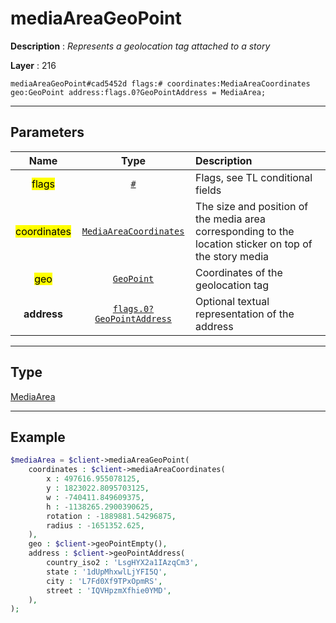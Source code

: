 # mediaAreaGeoPoint

**Description** : *Represents a geolocation tag attached to a story*

**Layer** : 216

```tl
mediaAreaGeoPoint#cad5452d flags:# coordinates:MediaAreaCoordinates geo:GeoPoint address:flags.0?GeoPointAddress = MediaArea;
```

---

## Parameters

| Name | Type | Description |
| :---: | :---: | :--- |
| <mark>flags</mark> | [`#`](type/#) | Flags, see TL conditional fields |
| <mark>coordinates</mark> | [`MediaAreaCoordinates`](type/MediaAreaCoordinates) | The size and position of the media area corresponding to the location sticker on top of the story media |
| <mark>geo</mark> | [`GeoPoint`](type/GeoPoint) | Coordinates of the geolocation tag |
| **address** | [`flags.0?GeoPointAddress`](type/GeoPointAddress) | Optional textual representation of the address |

---

## Type

[MediaArea](type/MediaArea)

---

## Example

```php
$mediaArea = $client->mediaAreaGeoPoint(
	coordinates : $client->mediaAreaCoordinates(
		x : 497616.955078125,
		y : 1823022.8095703125,
		w : -740411.849609375,
		h : -1138265.2900390625,
		rotation : -1889881.54296875,
		radius : -1651352.625,
	),
	geo : $client->geoPointEmpty(),
	address : $client->geoPointAddress(
		country_iso2 : 'LsgHYX2a1IAzqCm3',
		state : '1dUpMhxwlLjYFI5Q',
		city : 'L7Fd0Xf9TPxOpmRS',
		street : 'IQVHpzmXfhie0YMD',
	),
);
```